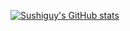 [![Sushiguy's GitHub stats](https://github-readme-stats.vercel.app/api?username=sushiguy35)](https://github.com/anuraghazra/github-readme-stats)
